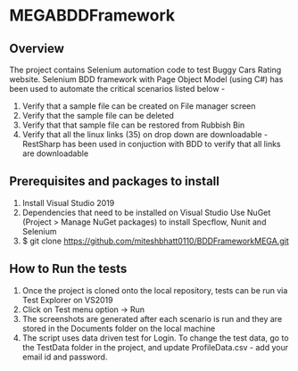 # MEGABDDFramework

## Overview
The project contains Selenium automation code to test Buggy Cars Rating website. Selenium BDD framework with Page Object Model (using C#) has been used to automate the critical 
scenarios listed below - 
1. Verify that a sample file can be created on File manager screen
2. Verify that the sample file can be deleted
3. Verify that that sample file can be restored from Rubbish Bin
4. Verify that all the linux links (35) on drop down are downloadable - RestSharp has been used in conjuction with BDD to verify that all links are downloadable

## Prerequisites and packages to install
1. Install Visual Studio 2019
2. Dependencies that need to be installed on Visual Studio
   Use NuGet (Project > Manage NuGet packages) to install Specflow, Nunit and Selenium
3. $ git clone https://github.com/miteshbhatt0110/BDDFrameworkMEGA.git


## How to Run the tests
1. Once the project is cloned onto the local repository, tests can be run via Test Explorer on VS2019
2. Click on Test menu option -> Run
3. The screenshots are generated after each scenario is run and they are stored in the Documents folder on the local machine
4. The script uses data driven test for Login. To change the test data, go to the TestData folder in the project, and update ProfileData.csv - add your email id and password. 

